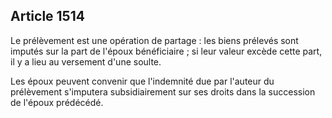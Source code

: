 Article 1514
----
Le prélèvement est une opération de partage : les biens prélevés sont imputés
sur la part de l'époux bénéficiaire ; si leur valeur excède cette part, il y a
lieu au versement d'une soulte.

Les époux peuvent convenir que l'indemnité due par l'auteur du prélèvement
s'imputera subsidiairement sur ses droits dans la succession de l'époux
prédécédé.
